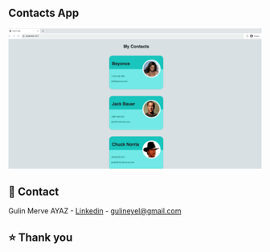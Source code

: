 
## Contacts App

<div >
  <img src="/contactsApp/img/ContactsApp.png" width="600">
</div>

## 📧 Contact

Gulin Merve AYAZ - [Linkedin](https://www.linkedin.com/in/gulinmerveayaz/) - 
gulineyel@gmail.com

## ⭐️ Thank you
